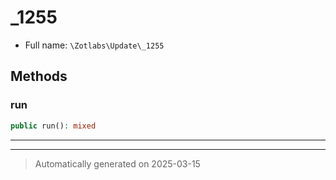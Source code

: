 
# _1255





* Full name: `\Zotlabs\Update\_1255`




## Methods


### run



```php
public run(): mixed
```












***


***
> Automatically generated on 2025-03-15
